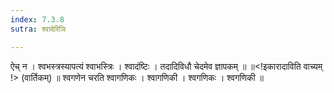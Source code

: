 ```yaml
---
index: 7.3.8
sutra: श्वादेरिञि

---
```

 ऐच् न । श्वभस्त्रस्यापत्यं श्वाभस्त्रिः । श्वादंष्टिः । तदादिविधौ चेदमेव ज्ञापकम् ॥ ॥<!इकारादाविति वाच्यम् !> (वार्तिकम्) ॥ श्वगणेन चरति श्वागणिकः । श्वागणिकी । श्वगणिकः । श्वगणिकी ॥ 